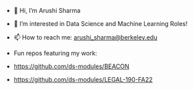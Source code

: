 - 👋 Hi, I’m Arushi Sharma
- 👀 I’m interested in Data Science and Machine Learning Roles!
- 📫 How to reach me: arushi_sharma@berkeley.edu

- Fun repos featuring my work:
- https://github.com/ds-modules/BEACON
- https://github.com/ds-modules/LEGAL-190-FA22
<!---
R151Arushi/R151Arushi is a ✨ special ✨ repository because its `README.md` (this file) appears on your GitHub profile.
You can click the Preview link to take a look at your changes.
--->
